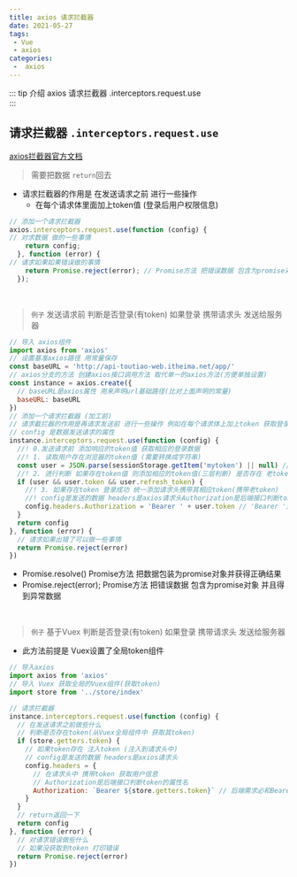 ```yaml
---
title: axios 请求拦截器
date: 2021-05-27
tags:
 - Vue
 - axios
categories:
 -  axios
---
```


::: tip 介绍
axios 请求拦截器 .interceptors.request.use<br>
:::

<!-- more -->

## 请求拦截器 `.interceptors.request.use`

[axios拦截器官方文档](http://www.axios-js.com/zh-cn/docs/)

>需要把数据 `return`回去

* 请求拦截器的作用是 在发送请求之前 进行一些操作 
  * 在每个请求体里面加上token值 (登录后用户权限信息)

```js
// 添加一个请求拦截器
axios.interceptors.request.use(function (config) {
// 对求数据 做的一些事情
    return config;
  }, function (error) {
// 请求如果如果错误做的事情
    return Promise.reject(error); // Promise方法 把错误数据 包含为promise对象 并且得到异常数据
  });
```

<br>

>`例子` 发送请求前 判断是否登录(有token) 如果登录 携带请求头 发送给服务器

```js
// 导入 axios组件
import axios from 'axios'
// 设置基准axios路径 用常量保存
const baseURL = 'http://api-toutiao-web.itheima.net/app/'
// axios分支的方法 创建axios接口调用方法 取代单一的axios方法(方便单独设置)
const instance = axios.create({
  // baseURL是axios属性 用来声明url基础路径(比对上面声明的常量)
  baseURL: baseURL
})
// 添加一个请求拦截器 (加工前)
// 请求截拦器的作用是再请求发送前 进行一些操作 例如在每个请求体上加上token 获取登录权限后的数据
// config 是数据发送请求的属性
instance.interceptors.request.use(function (config) {
  //! 0.发送请求前 添加响应的token值 获取相应的登录数据
  //! 1. 读取用户存在浏览器的token值 (需要转换成字符串)
  const user = JSON.parse(sessionStorage.getItem('mytoken') || null) //! 如果没有token 赋值为null
  //! 2. 进行判断 如果存在token值 则添加相应的token值(三层判断) 是否存在 老token 新token
  if (user && user.token && user.refresh_token) {
    //! 3. 如果存在token 登录成功 统一添加请求头携带其相应token(携带老token)
    //! config是发送的数据 headers是axios请求头Authorization是后端接口判断token的属性名
    config.headers.Authorization = 'Bearer ' + user.token // 'Bearer '是后端声明的token前置
  }
  return config
}, function (error) {
  // 请求如果出错了可以做一些事情
  return Promise.reject(error)
})
```

* Promise.resolve() Promise方法 把数据包装为promise对象并获得正确结果
* Promise.reject(error); Promise方法 把错误数据 包含为promise对象 并且得到异常数据

<br>

> `例子` 基于Vuex 判断是否登录(有token) 如果登录 携带请求头 发送给服务器

* 此方法前提是 Vuex设置了全局token组件

```js
// 导入axios
import axios from 'axios'
// 导入 Vuex 获取全局的Vuex组件(获取token)
import store from '../store/index'

// 请求拦截器
instance.interceptors.request.use(function (config) {
  // 在发送请求之前做些什么
  // 判断是否存在token(从Vuex全局组件中 获取其token)
  if (store.getters.token) {
    // 如果token存在 注入token (注入到请求头中)
    // config是发送的数据 headers是axios请求头
    config.headers = {
      // 在请求头中 携带token 获取用户信息
      // Authorization是后端接口判断token的属性名
      Authorization: `Bearer ${store.getters.token}` // 后端需求必和Bearer拼接
    }
  }
  // return返回一下
  return config
}, function (error) {
  // 对请求错误做些什么
  // 如果没获取到token 打印错误
  return Promise.reject(error)
})
```

